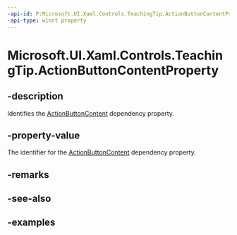 ```yaml
---
-api-id: P:Microsoft.UI.Xaml.Controls.TeachingTip.ActionButtonContentProperty
-api-type: winrt property
---
```


# Microsoft.UI.Xaml.Controls.TeachingTip.ActionButtonContentProperty

<!--
public static Windows.UI.Xaml.DependencyProperty ActionButtonContentProperty { get; }
-->

## -description

Identifies the [ActionButtonContent](teachingtip_actionbuttoncontent.md) dependency property.

## -property-value

The identifier for the [ActionButtonContent](teachingtip_actionbuttoncontent.md) dependency property.

## -remarks

## -see-also

## -examples

